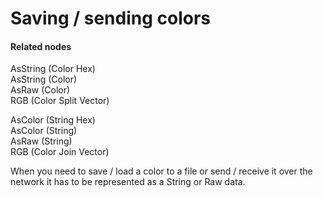 # Saving / sending colors


#### Related nodes

<span class="node">AsString (Color Hex)</span>  
<span class="node">AsString (Color)</span>  
<span class="node">AsRaw (Color)</span>  
<span class="node">RGB (Color Split Vector)</span>  

<span class="node">AsColor (String Hex)</span>  
<span class="node">AsColor (String)</span>  
<span class="node">AsRaw (String)</span>  
<span class="node">RGB (Color Join Vector)</span>  



When you need to save / load a color to a file or send / receive it over the network it has to be represented as a String or Raw data.  



